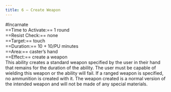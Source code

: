 ```yaml
---
title: 6 – Create Weapon
---
```

#Incarnate  
==Time to Activate:== 1 round  
==Resist Check:== none  
==Target:== touch  
==Duration:== 10 + 10/PU minutes  
==Area:== caster’s hand  
==Effect:== create a weapon  
This ability creates a standard weapon specified by the user in their hand that remains for the duration of the ability. The user must be capable of wielding this weapon or the ability will fail. If a ranged weapon is specified, no ammunition is created with it. The weapon created is a normal version of the intended weapon and will not be made of any special materials.  
